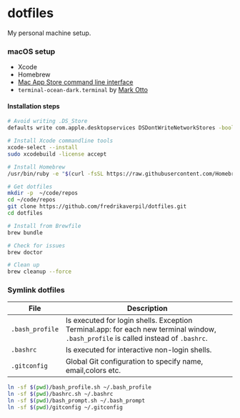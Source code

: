 # dotfiles

My personal machine setup.


### macOS setup

* Xcode
* Homebrew
* [Mac App Store command line interface](https://github.com/mas-cli/mas)
* `terminal-ocean-dark.terminal` by [Mark Otto](https://github.com/mdo/ocean-terminal)

#### Installation steps

```bash
# Avoid writing .DS_Store
defaults write com.apple.desktopservices DSDontWriteNetworkStores -bool true

# Install Xcode commandline tools
xcode-select --install
sudo xcodebuild -license accept

# Install Homebrew
/usr/bin/ruby -e "$(curl -fsSL https://raw.githubusercontent.com/Homebrew/install/master/install)"

# Get dotfiles
mkdir -p  ~/code/repos
cd ~/code/repos
git clone https://github.com/fredrikaverpil/dotfiles.git 
cd dotfiles

# Install from Brewfile
brew bundle

# Check for issues
brew doctor

# Clean up
brew cleanup --force
```



### Symlink dotfiles

| File | Description |
| --- | --- |
| `.bash_profile` | Is executed for login shells. Exception Terminal.app: for each new terminal window, `.bash_profile` is called instead of `.bashrc`. |
| `.bashrc` | Is executed for interactive non-login shells. |
| `.gitconfig` | Global Git configuration to specify name, email,colors etc. |

```bash
ln -sf $(pwd)/bash_profile.sh ~/.bash_profile
ln -sf $(pwd)/bashrc.sh ~/.bashrc
ln -sf $(pwd)/bash_prompt.sh ~/.bash_prompt
ln -sf $(pwd)/gitconfig ~/.gitconfig
```
